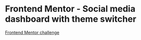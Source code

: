 # Frontend Mentor - Social media dashboard with theme switcher

[Frontend Mentor challenge](https://www.frontendmentor.io/challenges/social-media-dashboard-with-theme-switcher-6oY8ozp_H)

<!-- Check out the live website [here](https://codercoder-darklight-toggle.pages.dev/)! -->
